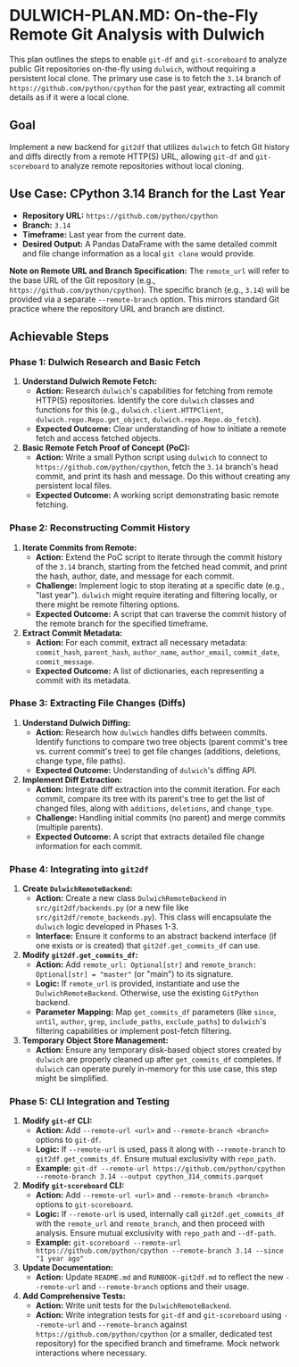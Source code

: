 # DULWICH-PLAN.MD: On-the-Fly Remote Git Analysis with Dulwich

This plan outlines the steps to enable `git-df` and `git-scoreboard` to analyze public Git repositories on-the-fly using `dulwich`, without requiring a persistent local clone. The primary use case is to fetch the `3.14` branch of `https://github.com/python/cpython` for the past year, extracting all commit details as if it were a local clone.

## Goal

Implement a new backend for `git2df` that utilizes `dulwich` to fetch Git history and diffs directly from a remote HTTP(S) URL, allowing `git-df` and `git-scoreboard` to analyze remote repositories without local cloning.

## Use Case: CPython 3.14 Branch for the Last Year

*   **Repository URL:** `https://github.com/python/cpython`
*   **Branch:** `3.14`
*   **Timeframe:** Last year from the current date.
*   **Desired Output:** A Pandas DataFrame with the same detailed commit and file change information as a local `git clone` would provide.

**Note on Remote URL and Branch Specification:**
The `remote_url` will refer to the base URL of the Git repository (e.g., `https://github.com/python/cpython`). The specific branch (e.g., `3.14`) will be provided via a separate `--remote-branch` option. This mirrors standard Git practice where the repository URL and branch are distinct.

## Achievable Steps

### Phase 1: Dulwich Research and Basic Fetch

1.  **Understand Dulwich Remote Fetch:**
    *   **Action:** Research `dulwich`'s capabilities for fetching from remote HTTP(S) repositories. Identify the core `dulwich` classes and functions for this (e.g., `dulwich.client.HTTPClient`, `dulwich.repo.Repo.get_object`, `dulwich.repo.Repo.do_fetch`).
    *   **Expected Outcome:** Clear understanding of how to initiate a remote fetch and access fetched objects.
2.  **Basic Remote Fetch Proof of Concept (PoC):**
    *   **Action:** Write a small Python script using `dulwich` to connect to `https://github.com/python/cpython`, fetch the `3.14` branch's head commit, and print its hash and message. Do this without creating any persistent local files.
    *   **Expected Outcome:** A working script demonstrating basic remote fetching.

### Phase 2: Reconstructing Commit History

1.  **Iterate Commits from Remote:**
    *   **Action:** Extend the PoC script to iterate through the commit history of the `3.14` branch, starting from the fetched head commit, and print the hash, author, date, and message for each commit.
    *   **Challenge:** Implement logic to stop iterating at a specific date (e.g., "last year"). `dulwich` might require iterating and filtering locally, or there might be remote filtering options.
    *   **Expected Outcome:** A script that can traverse the commit history of the remote branch for the specified timeframe.
2.  **Extract Commit Metadata:**
    *   **Action:** For each commit, extract all necessary metadata: `commit_hash`, `parent_hash`, `author_name`, `author_email`, `commit_date`, `commit_message`.
    *   **Expected Outcome:** A list of dictionaries, each representing a commit with its metadata.

### Phase 3: Extracting File Changes (Diffs)

1.  **Understand Dulwich Diffing:**
    *   **Action:** Research how `dulwich` handles diffs between commits. Identify functions to compare two tree objects (parent commit's tree vs. current commit's tree) to get file changes (additions, deletions, change type, file paths).
    *   **Expected Outcome:** Understanding of `dulwich`'s diffing API.
2.  **Implement Diff Extraction:**
    *   **Action:** Integrate diff extraction into the commit iteration. For each commit, compare its tree with its parent's tree to get the list of changed files, along with `additions`, `deletions`, and `change_type`.
    *   **Challenge:** Handling initial commits (no parent) and merge commits (multiple parents).
    *   **Expected Outcome:** A script that extracts detailed file change information for each commit.

### Phase 4: Integrating into `git2df`

1.  **Create `DulwichRemoteBackend`:**
    *   **Action:** Create a new class `DulwichRemoteBackend` in `src/git2df/backends.py` (or a new file like `src/git2df/remote_backends.py`). This class will encapsulate the `dulwich` logic developed in Phases 1-3.
    *   **Interface:** Ensure it conforms to an abstract backend interface (if one exists or is created) that `git2df.get_commits_df` can use.
2.  **Modify `git2df.get_commits_df`:**
    *   **Action:** Add `remote_url: Optional[str]` and `remote_branch: Optional[str] = "master"` (or "main") to its signature.
    *   **Logic:** If `remote_url` is provided, instantiate and use the `DulwichRemoteBackend`. Otherwise, use the existing `GitPython` backend.
    *   **Parameter Mapping:** Map `get_commits_df` parameters (like `since`, `until`, `author`, `grep`, `include_paths`, `exclude_paths`) to `dulwich`'s filtering capabilities or implement post-fetch filtering.
3.  **Temporary Object Store Management:**
    *   **Action:** Ensure any temporary disk-based object stores created by `dulwich` are properly cleaned up after `get_commits_df` completes. If `dulwich` can operate purely in-memory for this use case, this step might be simplified.

### Phase 5: CLI Integration and Testing

1.  **Modify `git-df` CLI:**
    *   **Action:** Add `--remote-url <url>` and `--remote-branch <branch>` options to `git-df`.
    *   **Logic:** If `--remote-url` is used, pass it along with `--remote-branch` to `git2df.get_commits_df`. Ensure mutual exclusivity with `repo_path`.
    *   **Example:** `git-df --remote-url https://github.com/python/cpython --remote-branch 3.14 --output cpython_314_commits.parquet`
2.  **Modify `git-scoreboard` CLI:**
    *   **Action:** Add `--remote-url <url>` and `--remote-branch <branch>` options to `git-scoreboard`.
    *   **Logic:** If `--remote-url` is used, internally call `git2df.get_commits_df` with the `remote_url` and `remote_branch`, and then proceed with analysis. Ensure mutual exclusivity with `repo_path` and `--df-path`.
    *   **Example:** `git-scoreboard --remote-url https://github.com/python/cpython --remote-branch 3.14 --since "1 year ago"`
3.  **Update Documentation:**
    *   **Action:** Update `README.md` and `RUNBOOK-git2df.md` to reflect the new `--remote-url` and `--remote-branch` options and their usage.
4.  **Add Comprehensive Tests:**
    *   **Action:** Write unit tests for the `DulwichRemoteBackend`.
    *   **Action:** Write integration tests for `git-df` and `git-scoreboard` using `--remote-url` and `--remote-branch` against `https://github.com/python/cpython` (or a smaller, dedicated test repository) for the specified branch and timeframe. Mock network interactions where necessary.